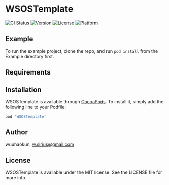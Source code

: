 # WSOSTemplate

[![CI Status](https://img.shields.io/travis/wuuhaokun/WSOSTemplate.svg?style=flat)](https://travis-ci.org/wuuhaokun/WSOSTemplate)
[![Version](https://img.shields.io/cocoapods/v/WSOSTemplate.svg?style=flat)](https://cocoapods.org/pods/WSOSTemplate)
[![License](https://img.shields.io/cocoapods/l/WSOSTemplate.svg?style=flat)](https://cocoapods.org/pods/WSOSTemplate)
[![Platform](https://img.shields.io/cocoapods/p/WSOSTemplate.svg?style=flat)](https://cocoapods.org/pods/WSOSTemplate)

## Example

To run the example project, clone the repo, and run `pod install` from the Example directory first.

## Requirements

## Installation

WSOSTemplate is available through [CocoaPods](https://cocoapods.org). To install
it, simply add the following line to your Podfile:

```ruby
pod 'WSOSTemplate'
```

## Author

wuuhaokun, w.sirius@gmail.com

## License

WSOSTemplate is available under the MIT license. See the LICENSE file for more info.
